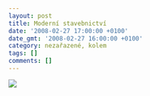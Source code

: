 ```yaml
---
layout: post
title: Moderní stavebnictví
date: '2008-02-27 17:00:00 +0100'
date_gmt: '2008-02-27 16:00:00 +0100'
category: nezařazené, kolem
tags: []
comments: []
---
```

<p>
<img src="%base_url%/assets/old-images/kolecko.jpg"></p>

